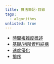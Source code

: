 ```yaml
---
title: 算法筆記-目錄
tags: 
  - algorithms
unlisted: true
---
```


* [時間複雜度概述](/posts/1/algo-runtime/)
* [基礎/初階資料結構](/posts/1/algo-basic-structure/)
* [速度優化](/posts/1/algo-io/)
* [排序](/posts/1/algo-sorting/)


